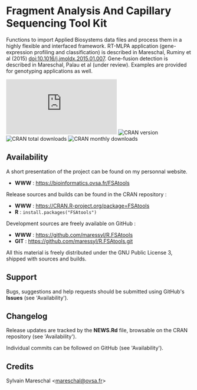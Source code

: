 Fragment Analysis And Capillary Sequencing Tool Kit
===================================================

Functions to import Applied Biosystems data files and process them in a highly flexible and interfaced framework. RT-MLPA application (gene-expression profiling and classification) is described in Mareschal, Ruminy et al (2015) <doi:10.1016/j.jmoldx.2015.01.007>. Gene-fusion detection is described in Mareschal, Palau et al (under review). Examples are provided for genotyping applications as well.

![Github version](https://bioinformatics.ovsa.fr/badge.php?package=FSAtools)
![CRAN version](https://www.r-pkg.org/badges/version-ago/FSAtools)
![CRAN total downloads](https://cranlogs.r-pkg.org/badges/grand-total/FSAtools)
![CRAN monthly downloads](https://cranlogs.r-pkg.org/badges/FSAtools)



Availability
------------

A short presentation of the project can be found on my personnal website.

* **WWW** : https://bioinformatics.ovsa.fr/FSAtools

Release sources and builds can be found in the CRAN repository :

* **WWW** : https://CRAN.R-project.org/package=FSAtools
* **R** : `install.packages("FSAtools")`

Development sources are freely available on GitHub :

* **WWW** : https://github.com/maressyl/R.FSAtools
* **GIT** : https://github.com/maressyl/R.FSAtools.git

All this material is freely distributed under the GNU Public License 3, shipped with sources and builds.


Support
-------

Bugs, suggestions and help requests should be submitted using GitHub's **Issues** (see 'Availability').


Changelog
---------

Release updates are tracked by the **NEWS.Rd** file, browsable on the CRAN repository (see 'Availability').

Individual commits can be followed on GitHub (see 'Availability').


Credits
---------

Sylvain Mareschal <<mareschal@ovsa.fr>>


